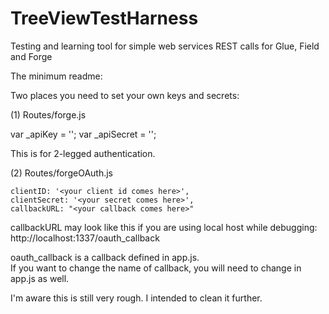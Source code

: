 # TreeViewTestHarness
Testing and learning tool for simple web services REST calls for Glue, Field and Forge 

The minimum readme: 

Two places you need to set your own keys and secrets: 

(1) Routes/forge.js

var _apiKey = '<your client id comes here>';
var _apiSecret = '<your secret comes here>'; 

This is for 2-legged authentication. 

(2) Routes/forgeOAuth.js

    clientID: '<your client id comes here>',
    clientSecret: '<your secret comes here>',
    callbackURL: "<your callback comes here>"
    
callbackURL may look like this if you are using local host while debugging: 
http://localhost:1337/oauth_callback

oauth_callback is a callback defined in app.js.  
If you want to change the name of callback, you will need to change in app.js as well.   

I'm aware this is still very rough. I intended to clean it further.  
